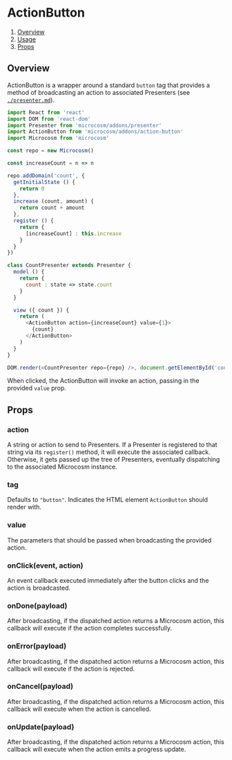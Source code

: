 # ActionButton

1. [Overview](#overview)
2. [Usage](#usage)
3. [Props](#props)

## Overview

ActionButton is a wrapper around a standard `button` tag that provides
a method of broadcasting an action to associated Presenters
(see [`./presenter.md`](./presenter.md)).

```javascript
import React from 'react'
import DOM from 'react-dom'
import Presenter from 'microcosm/addons/presenter'
import ActionButton from 'microcosm/addons/action-button'
import Microcosm from 'microcosm'

const repo = new Microcosm()

const increaseCount = n => n

repo.addDomain('count', {
  getInitialState () {
    return 0
  },
  increase (count, amount) {
    return count + amount
  },
  register () {
    return {
      [increaseCount] : this.increase
    }
  }
})

class CountPresenter extends Presenter {
  model () {
    return {
      count : state => state.count
    }
  }

  view ({ count }) {
    return (
      <ActionButton action={increaseCount} value={1}>
        {count}
      </ActionButton>
    )
  }
}

DOM.render(<CountPresenter repo={repo} />, document.getElementById('container'))
```

When clicked, the ActionButton will invoke an action, passing in the
provided `value` prop.

## Props

### action

A string or action to send to Presenters. If a Presenter is registered
to that string via its `register()` method, it will execute the
associated callback. Otherwise, it gets passed up the tree of
Presenters, eventually dispatching to the associated Microcosm
instance.

### tag

Defaults to `"button"`. Indicates the HTML element `ActionButton`
should render with.

### value

The parameters that should be passed when broadcasting the provided action.

### onClick(event, action)

An event callback executed immediately after the button clicks and the
action is broadcasted.

### onDone(payload)

After broadcasting, if the dispatched action returns a Microcosm
action, this callback will execute if the action completes successfully.

### onError(payload)

After broadcasting, if the dispatched action returns a Microcosm
action, this callback will execute if the action is rejected.

### onCancel(payload)

After broadcasting, if the dispatched action returns a Microcosm
action, this callback will execute when the action is cancelled.

### onUpdate(payload)

After broadcasting, if the dispatched action returns a Microcosm
action, this callback will execute when the action emits a progress
update.
